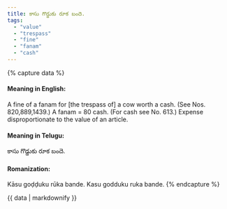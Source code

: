 ```yaml
---
title: కాసు గొడ్డుకు రూక బందె.
tags:
  - "value"
  - "trespass"
  - "fine"
  - "fanam"
  - "cash"
---
```


{% capture data %}
#### Meaning in English:
A fine of a fanam for [the trespass of] a cow worth a cash.
(See Nos. 820,889,1439.)
A fanam = 80 cash. (For cash see No. 613.)
Expense disproportionate to the value of an article.

#### Meaning in Telugu:
కాసు గొడ్డుకు రూక బందె.

#### Romanization:
Kāsu goḍḍuku rūka bande.
Kasu godduku ruka bande.
{% endcapture %}

{{ data | markdownify }}

